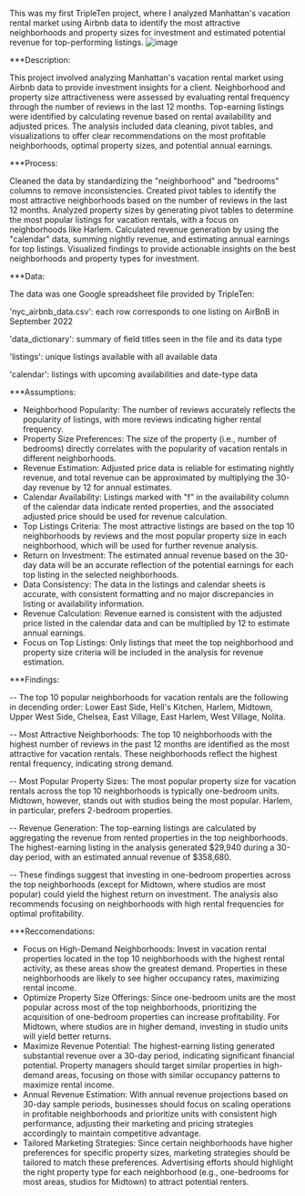 This was my first TripleTen project, where I analyzed Manhattan's vacation rental market using Airbnb data to identify the most attractive neighborhoods and property sizes for investment and estimated potential revenue for top-performing listings.
![image](https://github.com/user-attachments/assets/b01217b0-7d00-4e96-96e3-f4d3b66def89)

***Description:

This project involved analyzing Manhattan's vacation rental market using Airbnb data to provide investment insights for a client. Neighborhood and property size attractiveness were assessed by evaluating rental frequency through the number of reviews in the last 12 months. Top-earning listings were identified by calculating revenue based on rental availability and adjusted prices. The analysis included data cleaning, pivot tables, and visualizations to offer clear recommendations on the most profitable neighborhoods, optimal property sizes, and potential annual earnings.

***Process:

Cleaned the data by standardizing the "neighborhood" and "bedrooms" columns to remove inconsistencies.
Created pivot tables to identify the most attractive neighborhoods based on the number of reviews in the last 12 months.
Analyzed property sizes by generating pivot tables to determine the most popular listings for vacation rentals, with a focus on neighborhoods like Harlem.
Calculated revenue generation by using the "calendar" data, summing nightly revenue, and estimating annual earnings for top listings.
Visualized findings to provide actionable insights on the best neighborhoods and property types for investment.

***Data: 

The data was one Google spreadsheet file provided by TripleTen:

'nyc_airbnb_data.csv': each row corresponds to one listing on AirBnB in September 2022

'data_dictionary': summary of field titles seen in the file and its data type

'listings': unique listings available with all available data

'calendar': listings with upcoming availabilities and date-type data

***Assumptions:

- Neighborhood Popularity: The number of reviews accurately reflects the popularity of listings, with more reviews indicating higher rental frequency.
- Property Size Preferences: The size of the property (i.e., number of bedrooms) directly correlates with the popularity of vacation rentals in different neighborhoods.
- Revenue Estimation: Adjusted price data is reliable for estimating nightly revenue, and total revenue can be approximated by multiplying the 30-day revenue by 12 for annual estimates.
- Calendar Availability: Listings marked with "f" in the availability column of the calendar data indicate rented properties, and the associated adjusted price should be used for revenue calculation.
- Top Listings Criteria: The most attractive listings are based on the top 10 neighborhoods by reviews and the most popular property size in each neighborhood, which will be used for further revenue analysis.
- Return on Investment: The estimated annual revenue based on the 30-day data will be an accurate reflection of the potential earnings for each top listing in the selected neighborhoods.
- Data Consistency: The data in the listings and calendar sheets is accurate, with consistent formatting and no major discrepancies in listing or availability information.
- Revenue Calculation: Revenue earned is consistent with the adjusted price listed in the calendar data and can be multiplied by 12 to estimate annual earnings.
- Focus on Top Listings: Only listings that meet the top neighborhood and property size criteria will be included in the analysis for revenue estimation.

***Findings:

-- The top 10 popular neighborhoods for vacation rentals are the following in decending order: Lower East Side, Hell's Kitchen, Harlem, Midtown, Upper West Side, Chelsea, East Village, East Harlem, West Village, Nolita.

-- Most Attractive Neighborhoods: The top 10 neighborhoods with the highest number of reviews in the past 12 months are identified as the most attractive for vacation rentals. These neighborhoods reflect the highest rental frequency, indicating strong demand.

-- Most Popular Property Sizes: The most popular property size for vacation rentals across the top 10 neighborhoods is typically one-bedroom units. Midtown, however, stands out with studios being the most popular. Harlem, in particular, prefers 2-bedroom properties.

-- Revenue Generation: The top-earning listings are calculated by aggregating the revenue from rented properties in the top neighborhoods. The highest-earning listing in the analysis generated $29,940 during a 30-day period, with an estimated annual revenue of $358,680.

-- These findings suggest that investing in one-bedroom properties across the top neighborhoods (except for Midtown, where studios are most popular) could yield the highest return on investment. The analysis also recommends focusing on neighborhoods with high rental frequencies for optimal profitability.

***Reccomendations:

- Focus on High-Demand Neighborhoods: Invest in vacation rental properties located in the top 10 neighborhoods with the highest rental activity, as these areas show the greatest demand. Properties in these neighborhoods are likely to see higher occupancy rates, maximizing rental income.
- Optimize Property Size Offerings: Since one-bedroom units are the most popular across most of the top neighborhoods, prioritizing the acquisition of one-bedroom properties can increase profitability. For Midtown, where studios are in higher demand, investing in studio units will yield better returns.
- Maximize Revenue Potential: The highest-earning listing generated substantial revenue over a 30-day period, indicating significant financial potential. Property managers should target similar properties in high-demand areas, focusing on those with similar occupancy patterns to maximize rental income.
- Annual Revenue Estimation: With annual revenue projections based on 30-day sample periods, businesses should focus on scaling operations in profitable neighborhoods and prioritize units with consistent high performance, adjusting their marketing and pricing strategies accordingly to maintain competitive advantage.
- Tailored Marketing Strategies: Since certain neighborhoods have higher preferences for specific property sizes, marketing strategies should be tailored to match these preferences. Advertising efforts should highlight the right property type for each neighborhood (e.g., one-bedrooms for most areas, studios for Midtown) to attract potential renters.
